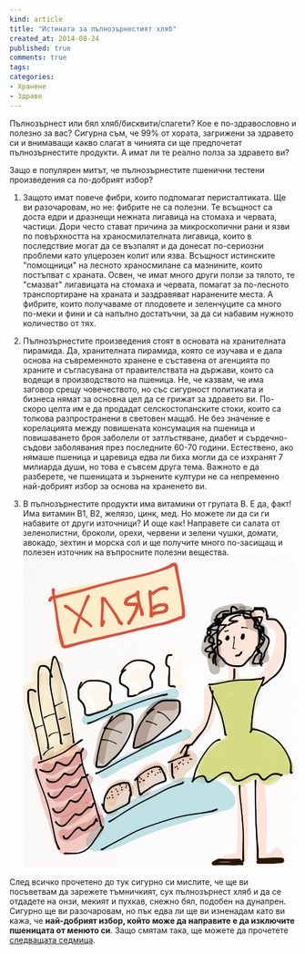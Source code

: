 ```yaml
---
kind: article
title: "Истината за пълнозърнестият хляб"
created_at: 2014-08-24 
published: true
comments: true
tags:
categories:
- Хранене
- Здраве
--- 
```

Пълнозърнест или бял хляб/бисквити/спагети? Кое е по-здравословно и полезно за вас? Сигурна съм, че 99% от хората, загрижени за здравето си и внимаващи какво слагат в чинията си ще предпочетат пълнозърнестите продукти. А имат ли те реално полза за здравето ви?

Защо е популярен митът, че пълнозърнестите пшенични тестени произведения са по-добрият избор? 

1. Защото имат повече фибри, които подпомагат перисталтиката.
Ще ви разочаровам, но не: фибрите не са полезни. Те всъщност са доста едри и дразнещи нежната лигавица на стомаха и червата, частици. Дори често стават причина за микроскопични рани и язви по повърхността на храносмилателната лигавица, които в последствие могат да се възпалят и да донесат по-сериозни проблеми като улцерозен колит или язва.
Всъщност истинските "помощници" на лесното храносмилане са мазнините, които постъпват с храната. Освен, че имат много други ползи за тялото, те "смазват" лигавицата на стомаха и червата, помагат за по-лесното транспортиране на храната и заздравяват наранените места.
А фибрите, които получаваме от плодовете и зеленчуците са много по-меки и фини и са напълно достатъчни, за да си набавим нужното количество от тях.

2. Пълнозърнестите произведения стоят в основата на хранителната пирамида. 
Да, хранителната пирамида, която се изучава и е дала основа на съвременното хранене е съставена от агенцията по храните и съгласувана от правителствата на държави, които са водещи в производството на пшеница. Не, че казвам, че има заговор срещу човечеството, но със сигурност политиката и бизнеса нямат за основна цел да се грижат за здравето ви. По-скоро целта им е да продадат селскостопанските стоки, които са толкова разпространени в световен мащаб. Не без значение е корелацията между повишената консумация на пшеница и повишаването броя заболели от затлъстяване, диабет и сърдечно-съдови заболявания през последните 60-70 години. Естествено, ако нямаше пшеница и царевица едва ли биха могли да се изхранят 7 милиарда души, но това е съвсем друга тема. 
Важното е да разберете, че пшеницата и зърнените култури не са непременно най-добрият избор за основа на храненето ви.

3. В пълнозърнестите продукти има витамини от групата В. Е да, факт! Има витамин В1, В2, желязо, цинк, мед. Но можете ли да си ги набавите от други източници? И още как! Направете си салата от зеленолистни, броколи, орехи, червени и зелени чушки, домати, авокадо, зехтин и морска сол и ще получите много по-засищащ и полезен източник на въпросните полезни вещества.<br />
![Хляб](/images/posts/Bread.jpg)

След всичко прочетено до тук сигурно си мислите, че ще ви посъветвам да зарежете тъмничкият, сух пълнозърнест хляб и да се отдадете на онзи, мекият и пухкав, снежно бял, подобен на дунапрен.
Сигурно ще ви разочаровам, но пък едва ли ще ви изненадам като ви кажа, че **най-добрият избор, който може да направите е да изключите пшеницата от менюто си**. Защо смятам така, ще можете да прочетете [следващата седмица](/blog/2014-08-29-%D0%BF%D1%88%D0%B5%D0%BD%D0%B8%D1%86%D0%B0%D1%82%D0%B0/).